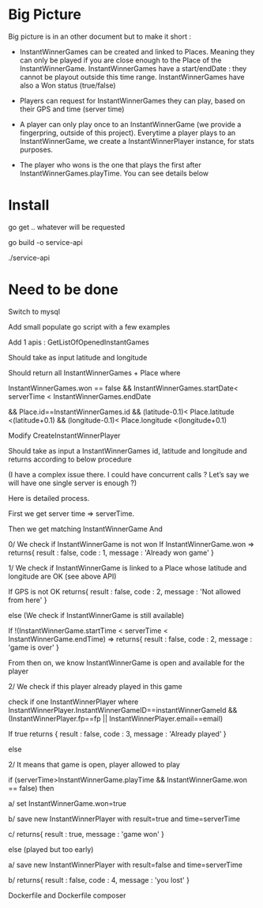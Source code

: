 # Big Picture
Big picture is in an other document but to make it short :
- InstantWinnerGames can be created and linked to Places. Meaning they can only be played if you are close enough to the Place of the InstantWinnerGame.
InstantWinnerGames have a start/endDate : they cannot be playout outside this time range. InstantWinnerGames have also a Won status (true/false)

- Players can request for InstantWinnerGames they can play, based on their GPS and time (server time)

- A player can only play once to an InstantWinnerGame (we provide a fingerpring, outside of this project). Everytime a player plays to an InstantWinnerGame, we create a InstantWinnerPlayer instance, for stats purposes.

- The player who wons is the one that plays the first after InstantWinnerGames.playTime. You can see details below


# Install

go get .. whatever will be requested

go build -o service-api

./service-api


# Need to be done
Switch to mysql

Add small populate go script with a few examples

Add 1 apis : GetListOfOpenedInstantGames 

Should take as input latitude and longitude

Should return all InstantWinnerGames + Place where

InstantWinnerGames.won == false && InstantWinnerGames.startDate< serverTime < InstantWinnerGames.endDate 

&& Place.id==InstantWinnerGames.id && (latitude-0.1)< Place.latitude <(latitude+0.1) && (longitude-0.1)< Place.longitude <(longitude+0.1)


Modify CreateInstantWinnerPlayer

Should take as input a InstantWinnerGames id, latitude and longitude and returns according to below procedure 

(I have a complex issue there. I could have concurrent calls ? Let’s say we will have one single server is enough ?)

Here is detailed process.

First we get server time => serverTime. 

Then we get matching InstantWinnerGame
And

0/ We check if InstantWinnerGame is not won
If InstantWinnerGame.won => returns{
    result : false,
    code : 1,
    message : 'Already won game'
}

1/ We check if InstantWinnerGame is linked to a Place whose latitude and longitude are OK (see above API)

If GPS is not OK returns{
    result : false,
    code : 2,
    message : 'Not allowed from here'
}

else (We check if InstantWinnerGame is still available)

If !(InstantWinnerGame.startTime < serverTime < InstantWinnerGame.endTime) => returns{
    result : false,
    code : 2,
    message : 'game is over'
}

From then on, we know InstantWinnerGame is open and available for the player

2/ We check if this player already played in this game

check if one InstantWinnerPlayer where 
InstantWinnerPlayer.InstantWinnerGameID==instantWinnerGameId &&
(InstantWinnerPlayer.fp==fp || InstantWinnerPlayer.email==email)

If true returns {
    result : false,
    code : 3,
    message : 'Already played'
} 

else

2/ It means that game is open, player allowed to play

if (serverTime>InstantWinnerGame.playTime && InstantWinnerGame.won == false) then

a/ set InstantWinnerGame.won=true

b/ save new InstantWinnerPlayer with result=true and time=serverTime

c/ returns{
    result : true,
    message : 'game won'
}

else (played but too early)

a/ save new InstantWinnerPlayer with result=false and time=serverTime

b/ returns{
    result : false,
    code : 4,
    message : 'you lost'
}




Dockerfile and Dockerfile composer
